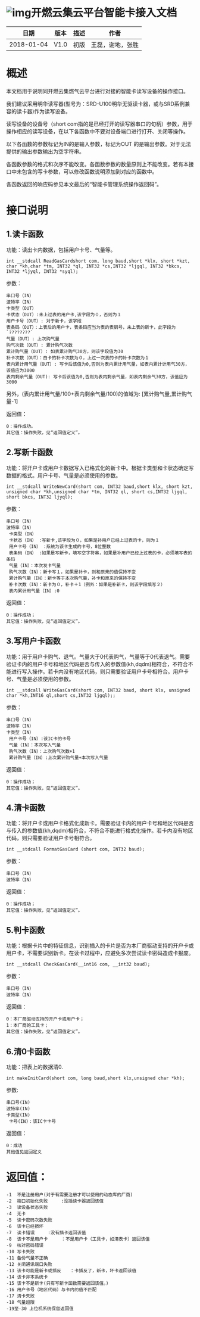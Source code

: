 # ![img](https://testland.orientsoft.cn/static/img/opengas.png)开燃云集云平台智能卡接入文档

| 日期         | 版本   | 描述   | 作者       |
| ---------- | ---- | ---- | -------- |
| 2018-01-04 | V1.0 | 初版   | 王磊，谢地，张胜 |

# 概述

本文档用于说明同开燃云集燃气云平台进行对接的智能卡读写设备的操作接口。

我们建议采用明华读写器(型号为：SRD-U100明华无驱读卡器，或与SRD系例兼容的读卡器)作为读写设备。

读写设备的设备号（short com指的是已经打开的读写器串口的句柄）参数，用于操作相应的读写设备，在以下各函数中不要对设备端口进行打开、关闭等操作。

以下各函数的参数标记为IN的是输入参数，标记为OUT 的是输出参数。对于无法提供的输出参数输出为空字符串。

各函数参数的格式和次序不能改变。各函数参数的数量原则上不能改变。若有本接口中未包含的写卡参数，可以修改函数说明添加到对应的函数中。

各函数返回的响应码参见本文最后的“智能卡管理系统操作返回码”。

# 接口说明

## 1.读卡函数  

  功能：读出卡内数据，包括用户卡号、气量等。  
  ```
  int __stdcall ReadGasCardshort com, long baud,short *klx, short *kzt, char *kh,char *tm, INT32 *ql, INT32 *cs,INT32 *ljgql, INT32 *bkcs, INT32 *ljyql, INT32 *syql);
  ```
  参数：
  ```
  串口号（IN）
  波特率（IN）
  卡类型（OUT）
  卡状态（OUT）:未上过表的用户卡,该字段为０，否则为１
  用户卡号（OUT）: 对于新卡，该字段
  表条码（OUT）：上表后的用户卡，表条码应当为表的表钢号，未上表的新卡，此字段为`????????`
  气量（OUT）: 上次购气量
  购气次数（OUT）: 累计购气次数
  累计购气量（OUT）: 如表累计购气30方，则该字段值为30
  补卡次数（OUT）：白卡的补卡次数为０，上过一次表的卡的补卡次数为１
  表内累计用气量（OUT）: 写卡后该值为0,否则为表内累计用气量，如表内累计计用气30方，该值应为3000
  表内剩余气量（OUT): 写卡后该值为0,否则为表内剩余气量，如表内剩余气30方，该值应为3000
  ```
另外，(表内累计用气量/100+表内剩余气量/100)的值域为: [累计购气量,累计购气量-1]

  返回值：

  ```
  0：操作成功。
  其它值：操作失败，见“返回值定义”。  
  ```


## 2.写新卡函数  
  功能：将开户卡或用户卡数据写入已格式化的新卡中。根据卡类型和卡状态确定写数据的格式。用户卡号、气量是必须使用的参数。  
  ```
  int __stdcall WriteNewCard(short com, INT32 baud,short klx, short kzt, unsigned char *kh,unsigned char *tm, INT32 ql, short cs,INT32 ljgql, short bkcs, INT32 ljyql); 
  ```
  参数：
  ```
  串口号（IN）
  波特率（IN）
  卡类型（IN） 
  卡状态（IN） :写新卡,该字段为０，如果是补用户已经上过表的卡，则为１
  用户卡号（IN） :系统为该卡生成的卡号，8位整数
  表条码（IN） :如果是写新卡，填写空字符串，如果是补用户已经上过表的卡，必须填写表的条码
  气量（IN）：本次发卡气量
  购气次数（IN）：新卡写１，如果是补卡，则和原来的值保持不变
  累计购气量（IN）：新卡等于本次购气量，补卡和原来的保持不变
  补卡次数（IN）：新卡为０，补卡＋1（例外：如果是补新卡，则该字段填写２）
  表内累计用气量（IN）:0
  ```
  返回值：
  ```
  0：操作成功；
  其它值：操作失败，见“返回值定义”。
  ```


## 3.写用户卡函数  
  功能：用于用户卡购气、退气。气量大于0代表购气，气量等于0代表退气。需要验证卡内的用户卡号和地区代码是否与传入的参数值(kh,dqdm)相符合，不符合不能进行写入操作。若卡内没有地区代码，则只需要验证用户卡号相符合。用户卡号、气量是必须使用的参数。    
  ```
  int __stdcall WriteGasCard(short com, INT32 baud, short klx, unsigned char *kh,INT16 ql,short cs,INT32 ljgql);;
  ```
  参数：
  ```
  串口号（IN）
  波特率（IN）
  卡类型（IN）
  用户卡号（IN）:该IC卡的卡号
  气量（IN）：本次写入气量
  购气次数（IN）：上次购气次数+1
  累计购气量（IN）:上次累计购气量+本次写入气量
  ```
  返回值：
  ```
  0：操作成功；
  其它值：操作失败，见“返回值定义”。  
  ```


## 4.清卡函数  
  功能：将开户卡或用户卡格式化成新卡。需要验证卡内的用户卡号和地区代码是否与传入的参数值(kh,dqdm)相符合，不符合不能进行格式化操作。若卡内没有地区代码，则只需要验证用户卡号相符合。  
  ```
  int __stdcall FormatGasCard (short com, INT32 baud);
  ```
  参数：
  ```
  串口号（IN）
  波特率（IN）
  ```
  返回值：
  ```
  0：操作成功；
  其它值：操作失败，见“返回值定义”。  
  ```


## 5.判卡函数  
  功能：根据卡片中的特征信息，识别插入的卡片是否为本厂商驱动支持的开户卡或用户卡，不需要识别新卡。在读卡过程中，应避免多次尝试读卡密码造成卡报废。  
  ```
  int __stdcall CheckGasCard(__int16 com, __int32 baud);
  ```
  参数：
  ```
  串口号（IN）
  波特率（IN）  
  ```
  返回值：
  ```
  0：本厂商驱动支持的开户卡或用户卡；
  1：本厂商的工具卡；
  其它值：操作失败，见“返回值定义”。
  ```

## 6.清0卡函数  
  功能：把表上的数据清0.  
  ```
  int makeInitCard(short com, long baud,short klx,unsigned char *kh);
  ```
  参数:
  ```
  串口号(IN)
  波特率(IN)
  卡类型(IN)
  卡号(IN)：该IC卡卡号
  ```
  返回值：
  ```
  0：成功
  其他值见返回定义
  ```


# 返回值：  
```
-1	不是注册用户(对于有需要注册才可以使用的动态库的厂商)
-2	端口初始化失败　　　:没插读卡器返回该值
-3	读设备状态失败　
-4	无卡
-5	读卡密码次数失败
-6	该卡已经损坏
-7	读卡错误　　　:没有插卡返回该值
-8	该卡不是用户卡　　　：不是用户卡（工具卡，如清表卡）返回该值
-9	核对密码错误
-10	写卡失败
-11	备份气量不正确
-12	关闭通讯端口失败
-13	该卡可能是新卡或插反　　：卡插反了，新卡，坏卡返回该值
-14	该卡非本系统卡
-15	该卡不是新卡(只有写新卡函数需要返回该值。)
-16	用户卡号（地区代码）与卡内的值不匹配
-17	清卡失败
-18	气量超限
-19至-30	上位机系统保留返回值
```
